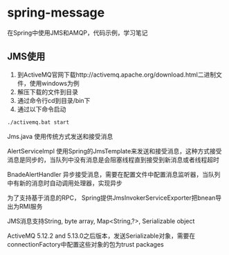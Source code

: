 # spring-message
在Spring中使用JMS和AMQP，代码示例，学习笔记

## JMS使用
1. 到ActiveMQ官网下载http://activemq.apache.org/download.html二进制文件，使用windows为例
2. 解压下载的文件到目录
3. 通过命令行cd到目录/bin下
4. 通过以下命令启动
```bash
./activemq.bat start
```

Jms.java 使用传统方式发送和接受消息

AlertServiceImpl 使用Spring的JmsTemplate来发送和接受消息，这种方式接受消息是同步的，当队列中没有消息是会阻塞线程直到接受到新消息或者线程超时

BnadeAlertHandler 异步接受消息，需要在配置文件中配置消息监听器，当队列中有新的消息时自动调用处理器，实现异步

为了支持基于消息的RPC， Spring提供JmsInvokerServiceExporter把bnean导出为RMI服务

JMS消息支持String, byte array, Map<String,?>, Serializable object

ActiveMQ 5.12.2 and 5.13.0之后版本，发送Serializable对象，需要在connectionFactory中配置这些对象的包为trust packages